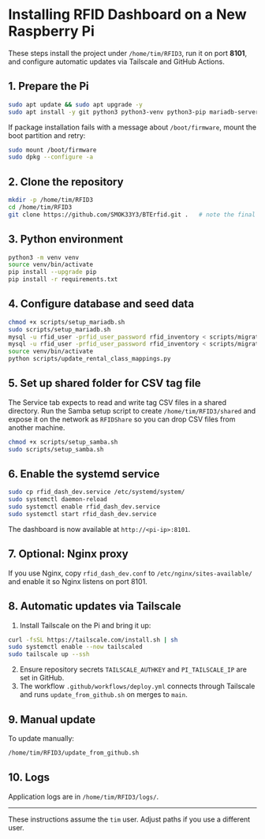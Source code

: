# Installing RFID Dashboard on a New Raspberry Pi

These steps install the project under `/home/tim/RFID3`, run it on port **8101**, and configure automatic updates via Tailscale and GitHub Actions.

## 1. Prepare the Pi
```bash
sudo apt update && sudo apt upgrade -y
sudo apt install -y git python3 python3-venv python3-pip mariadb-server mariadb-client redis-server
```
If package installation fails with a message about `/boot/firmware`, mount the boot partition and retry:
```bash
sudo mount /boot/firmware
sudo dpkg --configure -a
```

## 2. Clone the repository
```bash
mkdir -p /home/tim/RFID3
cd /home/tim/RFID3
git clone https://github.com/SMOK33Y3/BTErfid.git .   # note the final dot
```

## 3. Python environment
```bash
python3 -m venv venv
source venv/bin/activate
pip install --upgrade pip
pip install -r requirements.txt
```

## 4. Configure database and seed data
```bash
chmod +x scripts/setup_mariadb.sh
sudo scripts/setup_mariadb.sh
mysql -u rfid_user -prfid_user_password rfid_inventory < scripts/migrate_db.sql
mysql -u rfid_user -prfid_user_password rfid_inventory < scripts/migrate_hand_counted_items.sql
source venv/bin/activate
python scripts/update_rental_class_mappings.py
```

## 5. Set up shared folder for CSV tag file
The Service tab expects to read and write tag CSV files in a shared directory. Run the Samba setup script to
create `/home/tim/RFID3/shared` and expose it on the network as `RFIDShare` so you can drop CSV files from another machine.
```bash
chmod +x scripts/setup_samba.sh
sudo scripts/setup_samba.sh
```

## 6. Enable the systemd service
```bash
sudo cp rfid_dash_dev.service /etc/systemd/system/
sudo systemctl daemon-reload
sudo systemctl enable rfid_dash_dev.service
sudo systemctl start rfid_dash_dev.service
```

The dashboard is now available at `http://<pi-ip>:8101`.

## 7. Optional: Nginx proxy
If you use Nginx, copy `rfid_dash_dev.conf` to `/etc/nginx/sites-available/` and enable it so Nginx listens on port 8101.

## 8. Automatic updates via Tailscale
1. Install Tailscale on the Pi and bring it up:
```bash
curl -fsSL https://tailscale.com/install.sh | sh
sudo systemctl enable --now tailscaled
sudo tailscale up --ssh
```
2. Ensure repository secrets `TAILSCALE_AUTHKEY` and `PI_TAILSCALE_IP` are set in GitHub.
3. The workflow `.github/workflows/deploy.yml` connects through Tailscale and runs `update_from_github.sh` on merges to `main`.

## 9. Manual update
To update manually:
```bash
/home/tim/RFID3/update_from_github.sh
```

## 10. Logs
Application logs are in `/home/tim/RFID3/logs/`.

---
These instructions assume the `tim` user. Adjust paths if you use a different user.

